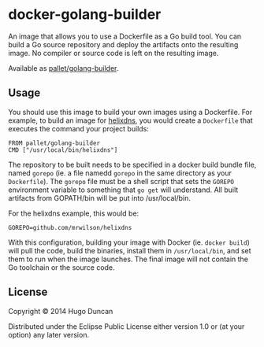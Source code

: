 # docker-golang-builder

An image that allows you to use a Dockerfile as a Go build tool. You
can build a Go source repository and deploy the artifacts onto the
resulting image. No compiler or source code is left on the resulting
image.

Available as [pallet/golang-builder][pallet-golang-builder].

## Usage

You should use this image to build your own images using a Dockerfile.
For example, to build an image for [helixdns][helixdns], you would
create a `Dockerfile` that executes the command your project builds:

```
FROM pallet/golang-builder
CMD ["/usr/local/bin/helixdns"]
```

The repository to be built needs to be specified in a docker build
bundle file, named `gorepo` (ie. a file namedd `gorepo` in the same
directory as your `Dockerfile`).  The `gorepo` file must be a shell
script that sets the `GOREPO` environment variable to something that
`go get` will understand.  All built artifacts from GOPATH/bin will be
put into /usr/local/bin.

For the helixdns example, this would be:

```
GOREPO=github.com/mrwilson/helixdns
```

With this configuration, building your image with Docker (ie. `docker
build`) will pull the code, build the binaries, install them in
`/usr/local/bin`, and set them to run when the image launches. The
final image will not contain the Go toolchain or the source code.


## License

Copyright © 2014 Hugo Duncan

Distributed under the Eclipse Public License either version 1.0 or (at
your option) any later version.

[helixdns]: https://github.com/mrwilson/helixdns "helixdns DNS server"
[pallet-golang-builder]: https://registry.hub.docker.com/u/pallet/golang-builder/ "golang-builder image"
